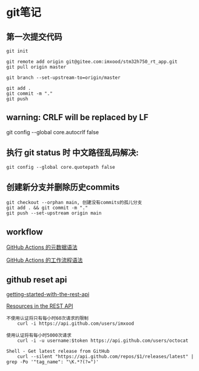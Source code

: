 # git笔记

## 第一次提交代码

    git init

    git remote add origin git@gitee.com:imxood/stm32h750_rt_app.git
    git pull origin master

    git branch --set-upstream-to=origin/master

    git add .
    git commit -m "."
    git push


## warning: CRLF will be replaced by LF

git config --global core.autocrlf false


## 执行 git status 时 中文路径乱码解决:

    git config --global core.quotepath false

## 创建新分支并删除历史commits

    git checkout --orphan main, 创建没有commits的孤儿分支
    git add . && git commit -m "."
    git push --set-upstream origin main


## workflow

[GitHub Actions 的元数据语法](https://docs.github.com/cn/actions/creating-actions/metadata-syntax-for-github-actions)

[GitHub Actions 的工作流程语法](https://docs.github.com/cn/actions/reference/workflow-syntax-for-github-actions)


## github reset api

[getting-started-with-the-rest-api](https://docs.github.com/cn/rest/guides/getting-started-with-the-rest-api)

[Resources in the REST API](https://docs.github.com/en/rest/overview/resources-in-the-rest-api)

    不使用认证将只有每小时60次请求的限制
        curl -i https://api.github.com/users/imxood

    使用认证将有每小时5000次请求
        curl -i -u username:$token https://api.github.com/users/octocat

    Shell - Get latest release from GitHub
        curl --silent "https://api.github.com/repos/$1/releases/latest" | grep -Po '"tag_name": "\K.*?(?=")'

